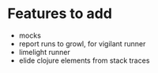 # Features to add

* mocks
* report runs to growl, for vigilant runner
* limelight runner
* elide clojure elements from stack traces
